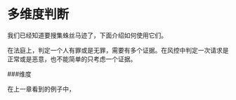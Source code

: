 # 多维度判断

我们已经知道要搜集蛛丝马迹了，下面介绍如何使用它们。

在法庭上，判定一个人有罪或是无罪，需要有多个证据。在风控中判定一次请求是正常或是恶意，也不能简单的只考虑一个证据。

###维度

在上一章看到的例子中，